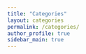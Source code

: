 ```yaml
---
title: "Categories"
layout: categories
permalink: /categories/
author_profile: true
sidebar_main: true
---
```



